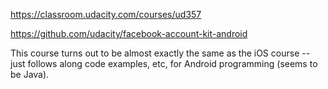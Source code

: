 https://classroom.udacity.com/courses/ud357

https://github.com/udacity/facebook-account-kit-android

This course turns out to be almost exactly the same as the iOS course -- just follows along
code examples, etc, for Android programming (seems to be Java).


